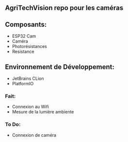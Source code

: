 ## AgriTechVision repo pour les caméras

## Composants:
- ESP32 Cam
- Caméra
- Photorésistances
- Resistance

## Environnement de Développement:
- JetBrains CLion
- PlatformIO
  
### Fait:
- Connexion au Wifi
- Mesure de la lumière ambiente

### To Do: 
- Connexion de caméra
